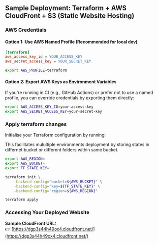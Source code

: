 
## Sample Deployment: Terraform + AWS CloudFront + S3 (Static Website Hosting)


### AWS Credentials

#### Option 1: Use AWS Named Profile (Recommended for local dev)

```ini
[terraform]
aws_access_key_id = YOUR_ACCESS_KEY
aws_secret_access_key = YOUR_SECRET_KEY
```

```bash
export AWS_PROFILE=terraform
```

#### Option 2: Export AWS Keys as Environment Variables

If you're running in CI (e.g., GitHub Actions) or prefer not to use a named profile, you can override credentials by exporting them directly:

```bash
export AWS_ACCESS_KEY_ID=your-access-key
export AWS_SECRET_ACCESS_KEY=your-secret-key
```



### Apply terraform changes

Initialise your Terraform configuration by running:

This facilitates mulultiple environments deployment by storing states in differnet bucket or different folders within same bucket.

```bash
export AWS_REGION=
export AWS_BUCKET=
export TF_STATE_KEY=
```

```bash
terraform init \
    -backend-config="bucket=${AWS_BUCKET}" \
    -backend-config="key=${TF_STATE_KEY}" \
    -backend-config="region=${AWS_REGION}"
```

```bash
terraform apply
```


### Accessing Your Deployed Website

**Sample CloudFront URL:**  
👉 [https://dgp3s44h49ox4.cloudfront.net/](https://dgp3s44h49ox4.cloudfront.net/)
